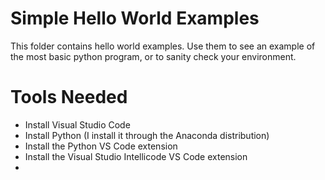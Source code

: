 # Simple Hello World Examples
This folder contains hello world examples. Use them to see an example of the most basic python program, or to  sanity check your environment.

# Tools Needed
- Install Visual Studio Code
- Install Python (I install it through the Anaconda distribution)
- Install the Python VS Code extension
- Install the Visual Studio Intellicode VS Code extension
- 